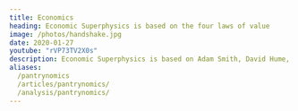 ```yaml
---
title: Economics
heading: Economic Superphysics is based on the four laws of value
image: /photos/handshake.jpg
date: 2020-01-27
youtube: "rVP73TV2X0s"
description: Economic Superphysics is based on Adam Smith, David Hume, and Socrates
aliases:
  /pantrynomics
  /articles/pantrynomics/
  /analysis/pantrynomics/
---
```

